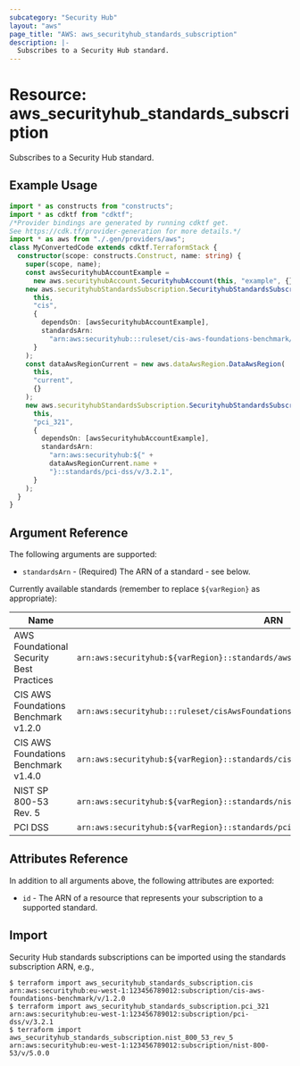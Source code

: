 ```yaml
---
subcategory: "Security Hub"
layout: "aws"
page_title: "AWS: aws_securityhub_standards_subscription"
description: |-
  Subscribes to a Security Hub standard.
---
```


# Resource: aws_securityhub_standards_subscription

Subscribes to a Security Hub standard.

## Example Usage

```typescript
import * as constructs from "constructs";
import * as cdktf from "cdktf";
/*Provider bindings are generated by running cdktf get.
See https://cdk.tf/provider-generation for more details.*/
import * as aws from "./.gen/providers/aws";
class MyConvertedCode extends cdktf.TerraformStack {
  constructor(scope: constructs.Construct, name: string) {
    super(scope, name);
    const awsSecurityhubAccountExample =
      new aws.securityhubAccount.SecurityhubAccount(this, "example", {});
    new aws.securityhubStandardsSubscription.SecurityhubStandardsSubscription(
      this,
      "cis",
      {
        dependsOn: [awsSecurityhubAccountExample],
        standardsArn:
          "arn:aws:securityhub:::ruleset/cis-aws-foundations-benchmark/v/1.2.0",
      }
    );
    const dataAwsRegionCurrent = new aws.dataAwsRegion.DataAwsRegion(
      this,
      "current",
      {}
    );
    new aws.securityhubStandardsSubscription.SecurityhubStandardsSubscription(
      this,
      "pci_321",
      {
        dependsOn: [awsSecurityhubAccountExample],
        standardsArn:
          "arn:aws:securityhub:${" +
          dataAwsRegionCurrent.name +
          "}::standards/pci-dss/v/3.2.1",
      }
    );
  }
}

```

## Argument Reference

The following arguments are supported:

* `standardsArn` - (Required) The ARN of a standard - see below.

Currently available standards (remember to replace `${varRegion}` as appropriate):

| Name                                     | ARN                                                                                             |
|------------------------------------------|-------------------------------------------------------------------------------------------------|
| AWS Foundational Security Best Practices | `arn:aws:securityhub:${varRegion}::standards/awsFoundationalSecurityBestPractices/v/100` |
| CIS AWS Foundations Benchmark v1.2.0     | `arn:aws:securityhub:::ruleset/cisAwsFoundationsBenchmark/v/120`                           |
| CIS AWS Foundations Benchmark v1.4.0     | `arn:aws:securityhub:${varRegion}::standards/cisAwsFoundationsBenchmark/v/140`            |
| NIST SP 800-53 Rev. 5                    | `arn:aws:securityhub:${varRegion}::standards/nist80053/v/500`                              |
| PCI DSS                                  | `arn:aws:securityhub:${varRegion}::standards/pciDss/v/321`                                  |

## Attributes Reference

In addition to all arguments above, the following attributes are exported:

* `id` - The ARN of a resource that represents your subscription to a supported standard.

## Import

Security Hub standards subscriptions can be imported using the standards subscription ARN, e.g.,

```
$ terraform import aws_securityhub_standards_subscription.cis arn:aws:securityhub:eu-west-1:123456789012:subscription/cis-aws-foundations-benchmark/v/1.2.0
$ terraform import aws_securityhub_standards_subscription.pci_321 arn:aws:securityhub:eu-west-1:123456789012:subscription/pci-dss/v/3.2.1
$ terraform import aws_securityhub_standards_subscription.nist_800_53_rev_5 arn:aws:securityhub:eu-west-1:123456789012:subscription/nist-800-53/v/5.0.0
```

<!-- cache-key: cdktf-0.17.0-pre.15 input-c977cc574a27f913470b965cb2aab7dbbb1e0cf8bd08a42a8f7f90d3c0084fdd -->
